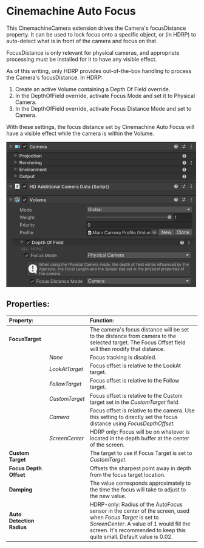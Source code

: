 # Cinemachine Auto Focus

This CinemachineCamera extension drives the Camera's focusDistance property.  It can be used to lock focus onto a specific object, or (in HDRP) to auto-detect what is in front of the camera and focus on that.

FocusDistance is only relevant for physical cameras, and appropriate processing must be installed for it to have any visible effect.

As of this writing, only HDRP provides out-of-the-box handling to process the Camera's focusDistance.  In HDRP:
1. Create an active Volume containing a Depth Of Field override.
1. In the DepthOfField override, activate Focus Mode and set it to Physical Camera.
1. In the DepthOfField override, activate Focus Distance Mode and set to Camera.

With these settings, the focus distance set by Cinemachine Auto Focus will have a visible effect while the camera is within the Volume.

![Example Auto Vocus Volume](images/CinemachineAutoVocusVolume.png)


## Properties:

| **Property:** || **Function:** |
|:---|:---|:---|
| __FocusTarget__ || The camera's focus distance will be set to the distance from camera to the selected target.  The Focus Offset field will then modify that distance.  |
| | _None_ | Focus tracking is disabled. |
| | _LookAtTarget_ | Focus offset is relative to the LookAt target. |
| | _FollowTarget_ | Focus offset is relative to the Follow target. |
| | _CustomTarget_ | Focus offset is relative to the Custom target set in the _CustomTarget_ field. |
| | _Camera_ | Focus offset is relative to the camera.  Use this setting to directly set the focus distance using _FocusDepthOffset_. |
| | _ScreenCenter_ | HDRP only: Focus will be on whatever is located in the depth buffer at the center of the screen. |
| __Custom Target__ || The target to use if Focus Target is set to _CustomTarget_.  |
| __Focus Depth Offset__ || Offsets the sharpest point away in depth from the focus target location.  |
| __Damping__ || The value corresponds approximately to the time the focus will take to adjust to the new value.  |
| __Auto Detection Radius__ || HDRP-only: Radius of the AutoFocus sensor in the center of the screen, used when _Focus Target_ is set to _ScreenCenter_.  A value of 1 would fill the screen.  It's recommended to keep this quite small.  Default value is 0.02.  |
